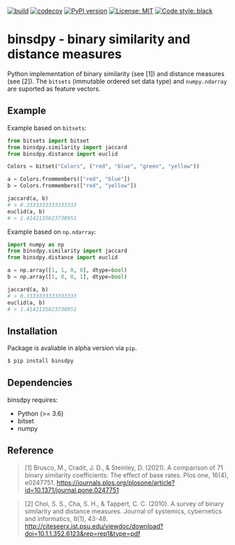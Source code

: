 [![build](https://github.com/mikulatomas/binsdpy/actions/workflows/build.yml/badge.svg?branch=main)](https://github.com/mikulatomas/binsdpy/actions/workflows/build.yml?query=branch%3Amain)
[![codecov](https://codecov.io/gh/mikulatomas/binsdpy/branch/main/graph/badge.svg?token=HI1I1OVOXK)](https://codecov.io/gh/mikulatomas/binsdpy)
[![PyPI version](https://badge.fury.io/py/binsdpy.svg)](https://badge.fury.io/py/binsdpy)
[![License: MIT](https://img.shields.io/badge/License-MIT-yellow.svg)](https://opensource.org/licenses/MIT)
[![Code style: black](https://img.shields.io/badge/code%20style-black-000000.svg)](https://github.com/psf/black)


# binsdpy - binary similarity and distance measures
Python implementation of binary similarity (see [1]) and distance measures (see [2]). The `bitsets` (immutable ordered set data type) and `numpy.ndarray` are suported as feature vectors.

## Example
Example based on `bitsets`:
```python
from bitsets import bitset
from binsdpy.similarity import jaccard
from binsdpy.distance import euclid

Colors = bitset("Colors", ("red", "blue", "green", "yellow"))

a = Colors.frommembers(["red", "blue"])
b = Colors.frommembers(["red", "yellow"])

jaccard(a, b)
# > 0.3333333333333333
euclid(a, b)
# > 1.4142135623730951
```

Example based on `np.ndarray`:
```python
import numpy as np
from binsdpy.similarity import jaccard
from binsdpy.distance import euclid

a = np.array([1, 1, 0, 0], dtype=bool)
b = np.array([1, 0, 0, 1], dtype=bool)

jaccard(a, b)
# > 0.3333333333333333
euclid(a, b)
# > 1.4142135623730951
```

## Installation
Package is avaliable in alpha version via `pip`.

```bash
$ pip install binsdpy
```

## Dependencies
binsdpy requires:

* Python (>= 3.6)
* bitset
* numpy

## Reference
> [1] Brusco, M., Cradit, J. D., & Steinley, D. (2021). A comparison of 71 binary similarity coefficients: The effect of base rates. Plos one, 16(4), e0247751.
https://journals.plos.org/plosone/article?id=10.1371/journal.pone.0247751

> [2] Choi, S. S., Cha, S. H., & Tappert, C. C. (2010). A survey of binary similarity and distance measures. Journal of systemics, cybernetics and informatics, 8(1), 43-48.
http://citeseerx.ist.psu.edu/viewdoc/download?doi=10.1.1.352.6123&rep=rep1&type=pdf

